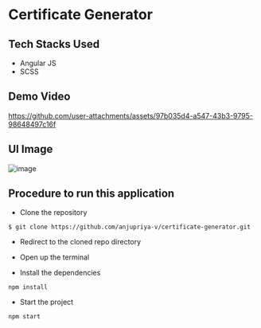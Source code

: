 # Certificate Generator

## Tech Stacks Used
- Angular JS
- SCSS

## Demo Video

https://github.com/user-attachments/assets/97b035d4-a547-43b3-9795-98648497c16f

## UI Image
![image](https://github.com/anjupriya-v/certificate-generator/assets/84177086/37410424-2be7-4db0-ad17-7b376b465363)

## Procedure to run this application
- Clone the repository
```
$ git clone https://github.com/anjupriya-v/certificate-generator.git
```
- Redirect to the cloned repo directory

- Open up the terminal

- Install the dependencies
```
npm install
```
- Start the project
```
npm start
```

